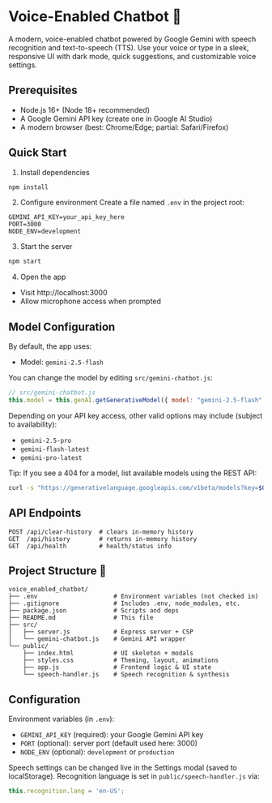 # Voice-Enabled Chatbot 🤖

A modern, voice-enabled chatbot powered by Google Gemini with speech recognition and text-to-speech (TTS). Use your voice or type in a sleek, responsive UI with dark mode, quick suggestions, and customizable voice settings.

## Prerequisites 

- Node.js 16+ (Node 18+ recommended)
- A Google Gemini API key (create one in Google AI Studio)
- A modern browser (best: Chrome/Edge; partial: Safari/Firefox)

## Quick Start 

1) Install dependencies
```bash
npm install
```

2) Configure environment
Create a file named `.env` in the project root:
```
GEMINI_API_KEY=your_api_key_here
PORT=3000
NODE_ENV=development
```

3) Start the server
```bash
npm start
```

4) Open the app
- Visit http://localhost:3000
- Allow microphone access when prompted

## Model Configuration 

By default, the app uses:

- Model: `gemini-2.5-flash`

You can change the model by editing `src/gemini-chatbot.js`:
```js
// src/gemini-chatbot.js
this.model = this.genAI.getGenerativeModel({ model: "gemini-2.5-flash" });
```
Depending on your API key access, other valid options may include (subject to availability):

- `gemini-2.5-pro`
- `gemini-flash-latest`
- `gemini-pro-latest`

Tip: If you see a 404 for a model, list available models using the REST API:
```bash
curl -s "https://generativelanguage.googleapis.com/v1beta/models?key=$GEMINI_API_KEY"
```

## API Endpoints 

```
POST /api/clear-history  # clears in-memory history
GET  /api/history        # returns in-memory history
GET  /api/health         # health/status info
```

## Project Structure 📁

```
voice_enabled_chatbot/
├── .env                     # Environment variables (not checked in)
├── .gitignore               # Includes .env, node_modules, etc.
├── package.json             # Scripts and deps
├── README.md                # This file
├── src/
│   ├── server.js            # Express server + CSP
│   └── gemini-chatbot.js    # Gemini API wrapper
└── public/
    ├── index.html           # UI skeleton + modals
    ├── styles.css           # Theming, layout, animations
    ├── app.js               # Frontend logic & UI state
    └── speech-handler.js    # Speech recognition & synthesis
```

## Configuration 

Environment variables (in `.env`):

- `GEMINI_API_KEY` (required): your Google Gemini API key
- `PORT` (optional): server port (default used here: 3000)
- `NODE_ENV` (optional): `development` or `production`

Speech settings can be changed live in the Settings modal (saved to localStorage). Recognition language is set in `public/speech-handler.js` via:
```js
this.recognition.lang = 'en-US';
```